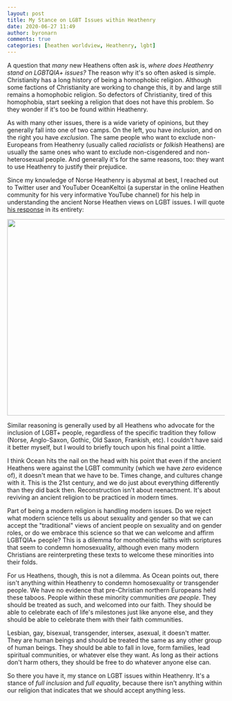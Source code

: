 ```yaml
---
layout: post
title: My Stance on LGBT Issues within Heathenry
date: 2020-06-27 11:49
author: byronarn
comments: true
categories: [heathen worldview, Heathenry, lgbt]
---
```

A question that <em>many</em> new Heathens often ask is, <em>where does Heathenry stand on LGBTQIA+ issues?</em> The reason why it's so often asked is simple. Christianity has a long history of being a homophobic religion. Although some factions of Christianity are working to change this, it by and large still remains a homophobic religion. So defectors of Christianity, tired of this homophobia, start seeking a religion that does not have this problem. So they wonder if it's too be found within Heathenry.

As with many other issues, there is a wide variety of opinions, but they generally fall into one of two camps. On the left, you have <em>inclusion</em>, and on the right you have <em>exclusion</em>. The same people who want to exclude non-Europeans from Heathenry (usually called <em>racialists</em> or <em>folkish</em> Heathens) are usually the same ones who want to exclude non-cisgendered and non-heterosexual people. And generally it's for the same reasons, too: they want to use Heathenry to justify their prejudice.

Since my knowledge of Norse Heathenry is abysmal at best, I reached out to Twitter user and YouTuber OceanKeltoi (a superstar in the online Heathen community for his very informative YouTube channel) for his help in understanding the ancient Norse Heathen views on LGBT issues. I will quote <a target="_blank" rel="noopener" href="https://twitter.com/OceanKeltoi/status/1272608417480355840?s=19">his response</a> in its entirety:

<img class="wp-image-180 alignnone size-full" src="https://minewyrtruman.files.wordpress.com/2020/06/img_20200625_0329435386106912759136419.jpg" width="582" height="455">

Similar reasoning is generally used by all Heathens who advocate for the inclusion of LGBT+ people, regardless of the specific tradition they follow (Norse, Anglo-Saxon, Gothic, Old Saxon, Frankish, etc). I couldn't have said it better myself, but I would to briefly touch upon his final point a little.

I think Ocean hits the nail on the head with his point that even if the ancient Heathens were against the LGBT community (which we have <em>zero</em> evidence of), it doesn't mean that we have to be. Times change, and cultures change with it. This is the 21st century, and we do just about everything differently than they did back then. Reconstruction isn't about reenactment. It's about reviving an ancient religion to be practiced in modern times.

Part of being a modern religion is handling modern issues. Do we reject what modern science tells us about sexuality and gender so that we can accept the "traditional" views of ancient people on sexuality and on gender roles, or do we embrace this science so that we can welcome and affirm LGBTQIA+ people? This is a dilemma for monotheistic faiths with scriptures that seem to condemn homosexuality, although even many modern Christians are reinterpreting these texts to welcome these minorities into their folds.

For us Heathens, though, this is not a dilemma. As Ocean points out, there isn't anything within Heathenry to condemn homosexuality or transgender people. We have no evidence that pre-Christian northern Europeans held these taboos. People within these minority communities <em>are people</em>. They should be treated as such, and welcomed into our faith. They should be able to celebrate each of life's milestones just like anyone else, and they should be able to celebrate them with their faith communities.

Lesbian, gay, bisexual, transgender, intersex, asexual, it doesn't matter. They are human beings and should be treated the same as any other group of human beings. They should be able to fall in love, form families, lead spiritual communities, or whatever else they want. As long as their actions don't harm others, they should be free to do whatever anyone else can.

So there you have it, my stance on LGBT issues within Heathenry. It's a stance of <em>full inclusion</em> and <em>full equality</em>, because there isn't anything within our religion that indicates that we should accept anything less.
